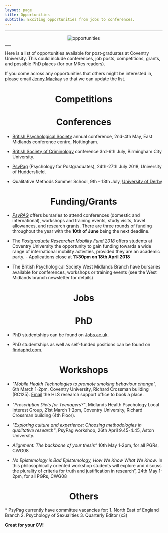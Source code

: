 ```yaml
---
layout: page
title: Opportunities
subtitle: Exciting opportunities from jobs to conferences.
---
```


___
<center>
  <img src = "http://www.cfrinc.net/hs-fs/hubfs/Blog_Images/market-research-opportunity.jpg?t=1520480222622&width=450&name=market-research-opportunity.jpg" alt="opportunities" />
</center>
___


Here is a list of opportunities available for post-graduates at Coventry University. This could include conferences, job posts, competitions, grants, and possible PhD places (for our MRes readers).

If you come across any opportunities that others might be interested in, please email [Jenny Mackay](mailto:cov.pgrnewsletter+opportunities@gmail.com) so that we can update the list.  

<center> <h1> Competitions </h1> </center>



<center> <h1> Conferences </h1> </center>

* [British Psychological Society](https://www1.bps.org.uk/events/conferences/annual-conference-2018) annual conference, 2nd-4th May, East Midlands conference centre, Nottingham.

* [British Society of Criminology](https://www.bcu.ac.uk/social-sciences/criminology/british-society-of-criminology-conference-2018 ) conference 3rd-6th July,  Birmingham City University.

* [PsyPag](https://www.psypag2018.com/) (Psychology for Postgraduates), 24th-27th July 2018, University of Huddersfield.

* Qualitative Methods Summer School, 9th – 13th July, [University of Derby](https://www.derby.ac.uk/enterprisecentre/events/qmss/)

<center> <h1> Funding/Grants </h1> </center>

* *[PsyPAG](http://www.psypag.co.uk/bursaries-2/)* offers bursaries to attend conferences (domestic and international), workshops and training events, study visits, travel allowances, and research grants. There are three rounds of funding throughout the year with the **10th of June** being the next deadline.  

* The *[Postgraduate Researcher Mobility Fund 2018](http://recap.coventry.domains/pgr-mobility-programme/)* offers students at Coventry University the opportunity to gain funding towards a wide range of international mobility activities, provided they are an academic party. - Applications close at **11:30pm on 18th April 2018**

* The British Psychological Society West Midlands Branch have bursaries available for conferences, workshops or training events (see the West Midlands branch newsletter for details)





<center> <h1> Jobs </h1> </center>




<center> <h1> PhD </h1> </center>

* PhD studentships can be found on [Jobs.ac.uk](http://www.jobs.ac.uk/).

* PhD studentships as well as self-funded positions can be found on [findaphd.com](https://www.findaphd.com/).

<center> <h1> Workshops </h1> </center>

* *"Mobile Health Technologies to promote smoking behaviour change"*, 6th March 1-2pm, Coventry University, Richard Crossman building (RC125). [Email](mailto:hls.rso@coventry.ac.uk) the HLS research support office to book a place.

* *"Prescription Diets for Teenagers?"*, Midlands Health Psychology Local Interest Group, 21st March 1-2pm, Coventry University, Richard Crossman building (4th Floor).

* *"Exploring culture and experience: Choosing methodologies in qualitative research"*, PsyPag workshop, 26th April 9.45-4.45, Aston University.

* *Alignment: The backbone of your thesis”* 10th May 1-2pm, for all PGRs, CWG08

* *No Epistemology is Bad Epistemology, How We Know What We Know*. In this philosophically oriented workshop students will explore and discuss the plurality of criteria for truth and justification in research”, 24th May 1-2pm, for all PGRs, CWG08


<center> <h1> Others</h1> </center>
* PsyPag currently have committee vacancies for:
1. North East of England Branch
2. Psychology of Sexualities
3. Quarterly Editor (x3)

**Great for your CV!**
